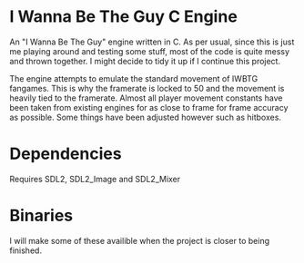 # I Wanna Be The Guy C Engine
An "I Wanna Be The Guy" engine written in C. As per usual, since this is just me playing around and testing some stuff, most of the code is quite messy and thrown together. I might decide to tidy it up if I continue this project.

The engine attempts to emulate the standard movement of IWBTG fangames. This is why the framerate is locked to 50 and the movement is heavily tied to the framerate. Almost all player movement constants have been taken from existing engines for as close to frame for frame accuracy as possible. Some things have been adjusted however such as hitboxes.

# Dependencies
Requires SDL2, SDL2_Image and SDL2_Mixer

# Binaries
I will make some of these availible when the project is closer to being finished.
